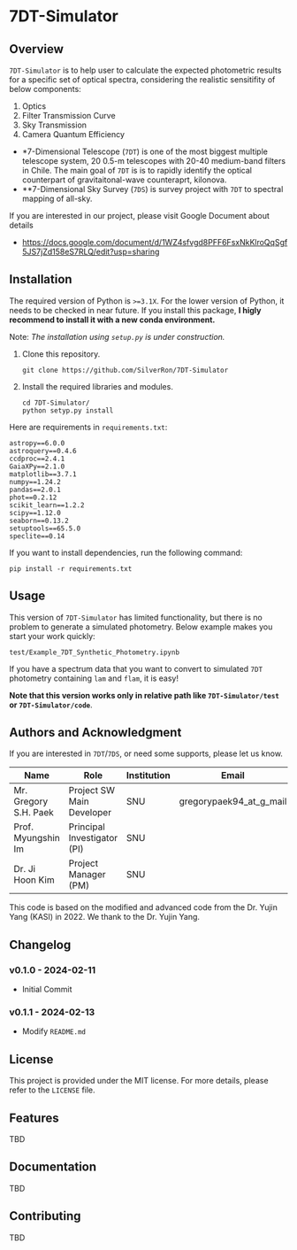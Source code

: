 # 7DT-Simulator

## Overview
`7DT-Simulator` is to help user to calculate the expected photometric results for a specific set of optical spectra, considering the realistic sensitifity of below components:
1. Optics
2. Filter Transmission Curve
3. Sky Transmission
4. Camera Quantum Efficiency

- *7-Dimensional Telescope (`7DT`) is one of the most biggest multiple telescope system, 20 0.5-m telescopes with 20-40 medium-band filters in Chile. The main goal of `7DT` is is to rapidly identify the optical counterpart of gravitaitonal-wave counteraprt, kilonova.
- **7-Dimensional Sky Survey (`7DS`) is survey project with `7DT` to spectral mapping of all-sky.

If you are interested in our project, please visit Google Document about details 
- https://docs.google.com/document/d/1WZ4sfvgd8PFF6FsxNkKlroQqSgf5JS7jZd158eS7RLQ/edit?usp=sharing

## Installation
The required version of Python is `>=3.1X`. For the lower version of Python, it needs to be checked in near future. If you install this package, **I higly recommend to install it with a new conda environment.**

Note: *The installation using `setup.py` is under construction.*

1. Clone this repository.
	```
	git clone https://github.com/SilverRon/7DT-Simulator
	```

2. Install the required libraries and modules.
	```
	cd 7DT-Simulator/
	python setyp.py install
	```

Here are requirements in `requirements.txt`:
```
astropy==6.0.0
astroquery==0.4.6
ccdproc==2.4.1
GaiaXPy==2.1.0
matplotlib==3.7.1
numpy==1.24.2
pandas==2.0.1
phot==0.2.12
scikit_learn==1.2.2
scipy==1.12.0
seaborn==0.13.2
setuptools==65.5.0
speclite==0.14
```
If you want to install dependencies, run the following command:
```
pip install -r requirements.txt
```

## Usage
This version of `7DT-Simulator` has limited functionality, but there is no problem to generate a simulated photometry. Below example makes you start your work quickly:
```
test/Example_7DT_Synthetic_Photometry.ipynb
```
If you have a spectrum data that you want to convert to simulated `7DT` photometry containing `lam` and `flam`, it is easy! 

**Note that this version works only in relative path like `7DT-Simulator/test` or `7DT-Simulator/code`**.

## Authors and Acknowledgment

If you are interested in `7DT`/`7DS`, or need some supports, please let us know.

| Name                | Role                   | Institution | Email                     |
|---------------------|------------------------|-------------|---------------------------|
| Mr. Gregory S.H. Paek | Project SW Main Developer | SNU         | gregorypaek94_at_g_mail |
| Prof. Myungshin Im  | Principal Investigator (PI) | SNU         |                           |
| Dr. Ji Hoon Kim     | Project Manager (PM)   | SNU         |                           |

This code is based on the modified and advanced code from the Dr. Yujin Yang (KASI) in 2022. We thank to the Dr. Yujin Yang.

## Changelog
### v0.1.0 - 2024-02-11
- Initial Commit
### v0.1.1 - 2024-02-13
- Modify `README.md`

## License

This project is provided under the MIT license. For more details, please refer to the `LICENSE` file.

## Features
TBD

## Documentation
TBD

## Contributing
TBD

